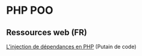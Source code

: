 # PHP POO

## Ressources web \(FR\)

[L'injection de dépendances en PHP](https://putaindecode.io/articles/injection-de-dependances-en-php/) \(Putain de code\)

